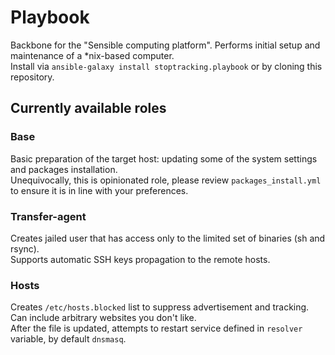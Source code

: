 # Playbook
Backbone for the "Sensible computing platform". Performs initial setup and maintenance of a \*nix-based computer.  
Install via `ansible-galaxy install stoptracking.playbook` or by cloning this repository.

## Currently available roles

### Base
Basic preparation of the target host: updating some of the system settings and packages installation.  
Unequivocally, this is opinionated role, please review `packages_install.yml` to ensure it is in line with your preferences.

### Transfer-agent
Creates jailed user that has access only to the limited set of binaries (sh and rsync).  
Supports automatic SSH keys propagation to the remote hosts.

### Hosts
Creates `/etc/hosts.blocked` list to suppress advertisement and tracking.
Can include arbitrary websites you don't like.  
After the file is updated, attempts to restart service defined in `resolver` variable, by default `dnsmasq`.

